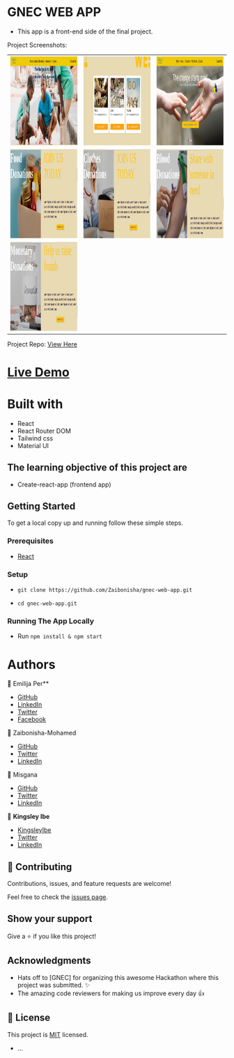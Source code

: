 # GNEC WEB APP

- This app is a front-end side of the final project. 

Project Screenshots:
<table>
  <tr>
    <td> <img src="./src/assets/home.png"  alt="1" width = 310px height = 205px ></td>
    <td><img src="./src/assets/vision.png" alt="2" width = 310px height = 205px></td>
    <td><img src="./src/assets/donation.png" alt="3" width = 310px height = 205px></td>
   </tr> 
   <tr>
      <td><img src="./src/assets/food.png" alt="4" width = 310px height = 205px></td>
      <td><img src="./src/assets/cloth.png" alt="5" width = 310px height = 205px></td>
      <td><img src="./src/assets/health.png" alt="6" width = 310px height = 205px></td>
  </td>
   <tr>
      <td><img src="./src/assets/money.png" alt="7" width = 310px height = 205px></td>
  </td>
  </tr>
</table>
 
Project Repo:
[View Here](https://github.com/Zaibonisha/gnec-web-app.git)

# [Live Demo](https://gnec-ngo.web.app/)
# Built with
 - React
 - React Router DOM
 - Tailwind css
 - Material UI
 
 
## The learning objective of this project are
 
- Create-react-app (frontend app) 
## Getting Started
 
To get a local copy up and running follow these simple steps.
 
### Prerequisites
 
- [React](https://reactjs.org/tutorial/tutorial.html#prerequisites)
 
### Setup
 
- ```git clone https://github.com/Zaibonisha/gnec-web-app.git```
 
- ```cd gnec-web-app.git```
 
### Running The App Locally
- Run `npm install & npm start`
 
# Authors

 👤 Emilija Per**
 
- [GitHub]()
- [LinkedIn]()
- [Twitter]()
- [Facebook]()
 
👤 Zaibonisha-Mohamed
 
- [GitHub]()
- [Twitter]()
- [LinkedIn]()

👤 Misgana
 
- [GitHub]()
- [Twitter]()
- [LinkedIn]()

👤 **Kingsley Ibe**
 
- [KingsleyIbe](https://github.com/KingsleyIbe)
- [Twitter](https://twitter.com/ibekingsley2)
- [LinkedIn](https://www.linkedin.com/in/kingsley-ibe/)
## 🤝 Contributing
 
Contributions, issues, and feature requests are welcome!
 
Feel free to check the [issues page](https://github.com/Zaibonisha/gnec-web-app/issues).
 
## Show your support
 
Give a ⭐️ if you like this project!
 
## Acknowledgments
 
- Hats off to [GNEC] for organizing this awesome Hackathon where this project was submitted. ✨
- The amazing code reviewers for making us improve every day 👍
 
## 📝 License
 
This project is [MIT](./LICENCE) licensed.
* ...
 
